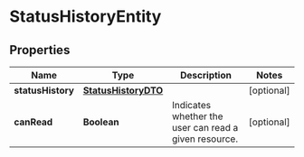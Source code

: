 
# StatusHistoryEntity

## Properties
Name | Type | Description | Notes
------------ | ------------- | ------------- | -------------
**statusHistory** | [**StatusHistoryDTO**](StatusHistoryDTO.md) |  |  [optional]
**canRead** | **Boolean** | Indicates whether the user can read a given resource. |  [optional]



